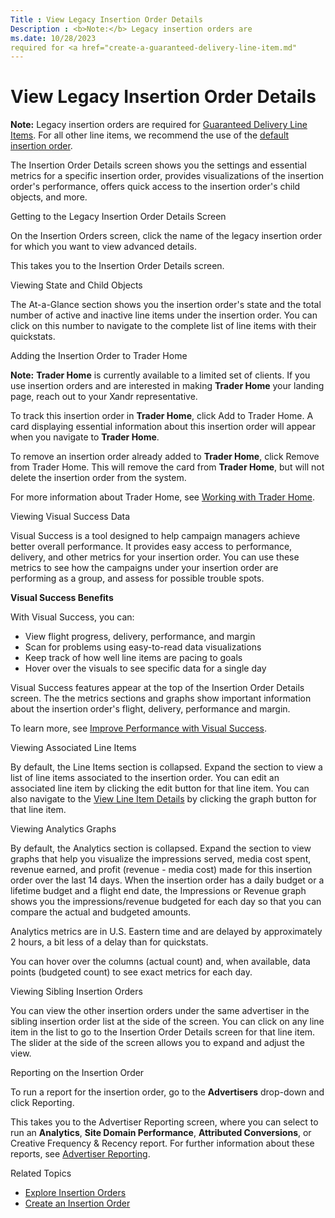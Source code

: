 ```yaml
---
Title : View Legacy Insertion Order Details
Description : <b>Note:</b> Legacy insertion orders are
ms.date: 10/28/2023
required for <a href="create-a-guaranteed-delivery-line-item.md"
---
```



# View Legacy Insertion Order Details





<b>Note:</b> Legacy insertion orders are
required for <a href="create-a-guaranteed-delivery-line-item.md"
class="xref">Guaranteed Delivery Line Items</a>. For all other line
items, we recommend the use of the
<a href="create-an-insertion-order.md" class="xref">default insertion
order</a>.



The Insertion Order Details screen
shows you the settings and essential metrics for a specific insertion
order, provides visualizations of the insertion order's performance,
offers quick access to the insertion order's child objects, and more.

Getting to the Legacy Insertion Order Details Screen

On the Insertion Orders screen,
click the name of the legacy insertion order for which you want to view
advanced details.

This takes you to the Insertion Order
Details screen.

Viewing State and Child Objects

The At-a-Glance section shows you
the insertion order's state and the total number of active and inactive
line items under the insertion order. You can click on this number to
navigate to the complete list of line items with their quickstats.

Adding the Insertion Order to Trader Home



<b>Note:</b> **Trader Home** is currently
available to a limited set of clients. If you use insertion orders and
are interested in making **Trader Home** your landing page, reach out to
your Xandr representative.



To track this insertion order in **Trader Home**, click
Add to Trader Home. A card displaying
essential information about this insertion order will appear when you
navigate to **Trader Home**.

To remove an insertion order already added to **Trader Home**, click
Remove from Trader Home. This will
remove the card from **Trader Home**, but will not delete the insertion
order from the system.

For more information about Trader Home, see
<a href="working-with-trader-home.md" class="xref">Working with Trader
Home</a>.

Viewing Visual Success Data

Visual Success is a tool designed to help campaign managers achieve
better overall performance. It provides easy access to performance,
delivery, and other metrics for your insertion order. You can use these
metrics to see how the campaigns under your insertion order are
performing as a group, and assess for possible trouble spots.

**Visual Success Benefits**

With Visual Success, you can:

- View flight progress, delivery, performance, and margin
- Scan for problems using easy-to-read data visualizations
- Keep track of how well line items are pacing to goals
- Hover over the visuals to see specific data for a single day

Visual Success features appear at the top of the
Insertion Order Details screen.
The the metrics sections and graphs show important information about the
insertion order's flight, delivery, performance and margin.

To learn more, see
<a href="improve-performance-with-visual-success.md"
class="xref">Improve Performance with Visual Success</a>.

Viewing Associated Line Items

By default, the Line Items section
is collapsed. Expand the section to view a list of line items associated
to the insertion order. You can edit an associated line item by clicking
the edit button for that line item. You can also navigate to the
<a href="view-line-item-details.md" class="xref">View Line Item
Details</a> by clicking the graph button for that line item.

Viewing Analytics Graphs

By default, the Analytics section
is collapsed. Expand the section to view graphs that help you visualize
the impressions served, media cost spent, revenue earned, and profit
(revenue - media cost) made for this insertion order over the last 14
days. When the insertion order has a daily budget or a lifetime budget
and a flight end date, the Impressions or Revenue graph shows you the
impressions/revenue budgeted for each day so that you can compare the
actual and budgeted amounts.

Analytics metrics are in U.S. Eastern time and are delayed by
approximately 2 hours, a bit less of a delay than for quickstats.

You can hover over the columns (actual count) and, when available, data
points (budgeted count) to see exact metrics for each day.

Viewing Sibling Insertion Orders

You can view the other insertion orders under the same advertiser in the
sibling insertion order list at the side of the screen. You can click on
any line item in the list to go to the
Insertion Order Details screen for
that line item. The slider at the side of the screen allows you to
expand and adjust the view.

Reporting on the Insertion Order

To run a report for the insertion order, go to the **Advertisers**
drop-down and click Reporting.

This takes you to the Advertiser
Reporting screen, where you can select to run an **Analytics**,
**Site Domain Performance**, **Attributed Conversions**, or
Creative Frequency & Recency report.
For further information about these reports, see
<a href="advertiser-reporting.md" class="xref">Advertiser
Reporting</a>.

Related Topics

- <a href="explore-insertion-orders.md" class="xref">Explore Insertion
  Orders</a>
- <a href="create-an-insertion-order.md" class="xref">Create an
  Insertion Order</a>




